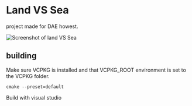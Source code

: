 # Land VS Sea 

project made for DAE howest.

![Screenshot of land VS Sea](.github/Screenshot1.png)

## building
Make sure VCPKG is installed and that VCPKG_ROOT environment is set to the VCPKG folder.

`cmake --preset=default`

Build with visual studio

